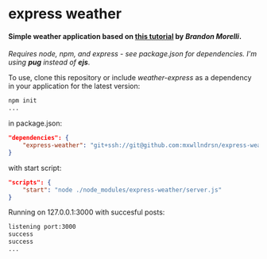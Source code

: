 express weather
==============

#### Simple weather application based on [this tutorial](https://codeburst.io/build-a-weather-website-in-30-minutes-with-node-js-express-openweather-a317f904897b) by *Brandon Morelli*.

*Requires node, npm, and express - see package.json for dependencies. I'm using **pug** instead of **ejs***.

To use, clone this repository or include *weather-express* as a dependency in your application for the latest version:

```bash
npm init
...
```

in package.json:

```json
"dependencies": {
	"express-weather": "git+ssh://git@github.com:mxwllndrsn/express-weather.git"
}
```

with start script:

```json
"scripts": {
	"start": "node ./node_modules/express-weather/server.js"
}
```

Running on 127.0.0.1:3000 with succesful posts:

```bash
listening port:3000
success
success
...
```